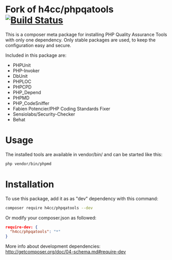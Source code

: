 Fork of h4cc/phpqatools [![Build Status](https://travis-ci.org/h4cc/phpqatools.png?branch=master)](https://travis-ci.org/h4cc/phpqatools)
==========

This is a composer meta package for installing PHP Quality Assurance Tools with only one dependency.
Only stable packages are used, to keep the configuration easy and secure.

Included in this package are:
- PHPUnit
- PHP-Invoker
- DbUnit
- PHPLOC
- PHPCPD
- PHP_Depend
- PHPMD
- PHP_CodeSniffer
- Fabien Potencier/PHP Coding Standards Fixer
- Sensiolabs/Security-Checker
- Behat


# Usage

The installed tools are available in vendor/bin/ and can be started like this:

```bash
php vendor/bin/phpmd
```

# Installation

To use this package, add it as as "dev" dependency with this command:

```bash
composer require h4cc/phpqatools --dev
```

Or modify your composer.json as followed:

```json
require-dev: {
  "h4cc/phpqatools": "*"
}
```

More info about development dependencies: http://getcomposer.org/doc/04-schema.md#require-dev



